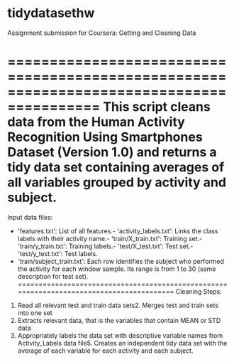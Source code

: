 # tidydatasethw
Assignment submission for Coursera: Getting and Cleaning Data

=========================================================================================
This script cleans data from the Human Activity Recognition Using Smartphones Dataset (Version 1.0) and returns a tidy data set containing averages of all variables grouped by activity and subject.
=========================================================================================
Input data files:
- 'features.txt': List of all features.- 'activity_labels.txt': Links the class labels with their activity name.- 'train/X_train.txt': Training set.- 'train/y_train.txt': Training labels.- 'test/X_test.txt': Test set.- 'test/y_test.txt': Test labels.
- 'train/subject_train.txt': Each row identifies the subject who performed the activity for each window sample. Its range is from 1 to 30 (same description for test set).
=========================================================================================
Cleaning Steps:
1. Read all relevant test and train data sets2. Merges test and train sets into one set
3. Extracts relevant data, that is the variables that contain MEAN or STD data
4. Appropriately labels the data set with descriptive variable names from Activity_Labels data file5. Creates an independent tidy data set with the average of each variable for each activity and each subject.
